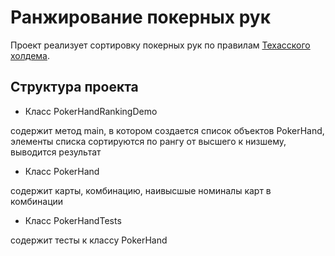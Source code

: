 # Ранжирование покерных рук
Проект реализует сортировку покерных рук по правилам [Техасского холдема](https://en.wikipedia.org/wiki/Texas_hold_%27em).

## Структура проекта
- Класс PokerHandRankingDemo
  
содержит метод main, в котором создается список объектов PokerHand, элементы списка сортируются по рангу от высшего к низшему, выводится результат
  
- Класс PokerHand

содержит карты, комбинацию, наивысшые номиналы карт в комбинации

- Класс PokerHandTests

содержит тесты к классу PokerHand 
